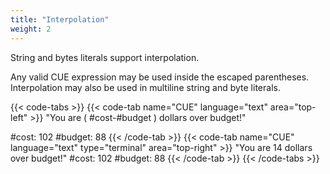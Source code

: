 ```yaml
---
title: "Interpolation"
weight: 2
---
```


String and bytes literals support interpolation.

Any valid CUE expression may be used inside the escaped parentheses.
Interpolation may also be used in multiline string and byte literals.

{{< code-tabs >}}
{{< code-tab name="CUE" language="text"  area="top-left" >}}
"You are \( #cost-#budget ) dollars over budget!"

#cost:   102
#budget: 88
{{< /code-tab >}}
{{< code-tab name="CUE" language="text" type="terminal" area="top-right" >}}
"You are 14 dollars over budget!"
#cost:   102
#budget: 88
{{< /code-tab >}}
{{< /code-tabs >}}
